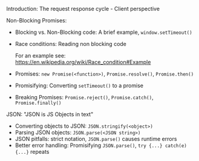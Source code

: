 
Introduction: The request response cycle - Client perspective

Non-Blocking Promises:
- Blocking vs. Non-Blocking code: A brief example, `window.setTimeout()`
- Race conditions: Reading non blocking code

  For an example see: https://en.wikipedia.org/wiki/Race_condition#Example

- Promises:
  `new Promise(<function>)`, `Promise.resolve()`, `Promise.then()`
- Promisifying: Converting `setTimeout()` to a promise
- Breaking Promises:
  `Promise.reject()`, `Promise.catch()`, `Promise.finally()`


JSON: "JSON is JS Objects in text"
- Converting objects to JSON: `JSON.stringify(<object>)`
- Parsing JSON objects: `JSON.parse(<JSON string>)`
- JSON pitfalls: strict notation, `JSON.parse()` causes runtime errors
- Better error handling:
  Promisifying `JSON.parse()`, `try {...} catch(e) {...}` repeats
